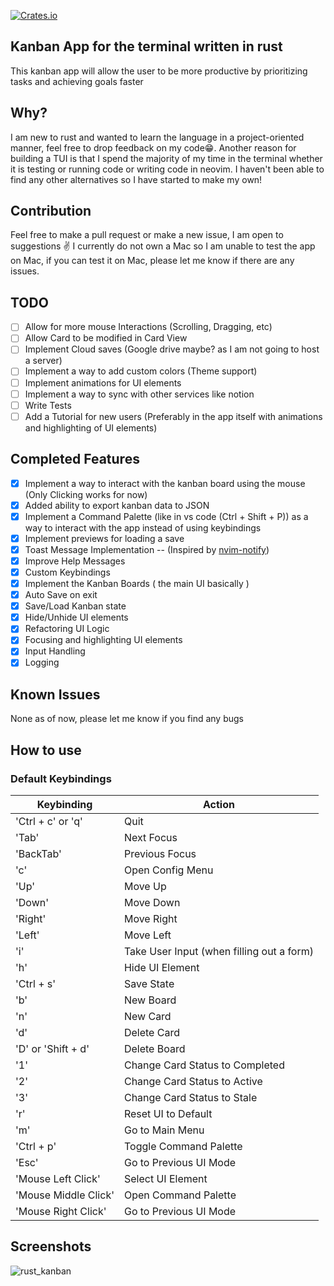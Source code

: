 [![Crates.io](https://img.shields.io/crates/v/rust-kanban.svg)](https://crates.io/crates/rust-kanban)
## Kanban App for the terminal written in rust
  This kanban app will allow the user to be more productive by prioritizing tasks and achieving goals faster
## Why?
  I am new to rust and wanted to learn the language in a project-oriented manner, feel free to drop feedback on my code😁. Another reason for building a TUI is that I spend the majority of my time in the terminal whether it is testing or running code or writing code in neovim. I haven't been able to find any other alternatives so I have started to make my own!
## Contribution
  Feel free to make a pull request or make a new issue, I am open to suggestions ✌️
  I currently do not own a Mac so I am unable to test the app on Mac, if you can test it on Mac, please let me know if there are any issues.
## TODO
- [ ] Allow for more mouse Interactions (Scrolling, Dragging, etc)
- [ ] Allow Card to be modified in Card View
- [ ] Implement Cloud saves (Google drive maybe? as I am not going to host a server)
- [ ] Implement a way to add custom colors (Theme support)
- [ ] Implement animations for UI elements
- [ ] Implement a way to sync with other services like notion
- [ ] Write Tests
- [ ] Add a Tutorial for new users (Preferably in the app itself with animations and highlighting of UI elements)
## Completed Features
- [x] Implement a way to interact with the kanban board using the mouse (Only Clicking works for now)
- [x] Added ability to export kanban data to JSON
- [x] Implement a Command Palette (like in vs code (Ctrl + Shift + P)) as a way to interact with the app instead of using keybindings
- [x] Implement previews for loading a save
- [x] Toast Message Implementation -- (Inspired by [nvim-notify](https://github.com/rcarriga/nvim-notify))
- [x] Improve Help Messages
- [x] Custom Keybindings
- [x] Implement the Kanban Boards ( the main UI basically )
- [x] Auto Save on exit
- [x] Save/Load Kanban state
- [x] Hide/Unhide UI elements
- [x] Refactoring UI Logic
- [x] Focusing and highlighting UI elements
- [x] Input Handling
- [x] Logging
  
## Known Issues
None as of now, please let me know if you find any bugs

## How to use
### Default Keybindings

| Keybinding           | Action                                    |
| ------------------   | ---------------------------               |
| 'Ctrl + c' or 'q'    | Quit                                      |
| 'Tab'                | Next Focus                                |
| 'BackTab'            | Previous Focus                            |
| 'c'                  | Open Config Menu                          |
| 'Up'                 | Move Up                                   |
| 'Down'               | Move Down                                 |
| 'Right'              | Move Right                                |
| 'Left'               | Move Left                                 |
| 'i'                  | Take User Input (when filling out a form) |
| 'h'                  | Hide UI Element                           |
| 'Ctrl + s'           | Save State                                |
| 'b'                  | New Board                                 |
| 'n'                  | New Card                                  |
| 'd'                  | Delete Card                               |
| 'D' or 'Shift + d'   | Delete Board                              |
| '1'                  | Change Card Status to Completed           |
| '2'                  | Change Card Status to Active              |
| '3'                  | Change Card Status to Stale               |
| 'r'                  | Reset UI to Default                       |
| 'm'                  | Go to Main Menu                           |
| 'Ctrl + p'           | Toggle Command Palette                    |
| 'Esc'                | Go to Previous UI Mode                    |
| 'Mouse Left Click'   | Select UI Element                         |
| 'Mouse Middle Click' | Open Command Palette                      |
| 'Mouse Right Click'  | Go to Previous UI Mode                    |


## Screenshots
![rust_kanban](https://user-images.githubusercontent.com/66156000/206888828-5f9678e6-eaf1-4389-9e85-c65797e2f204.png)
